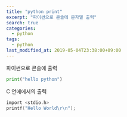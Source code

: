 ```yaml
---
title: "python print"
excerpt: "파이썬으로 콘솔에 문자열 출력"
search: true
categories: 
  - python
tags: 
  - python
last_modified_at: 2019-05-04T23:38:00+09:00
---
```


파이썬으로 콘솔에 출력 

```python
print("hello python")
```

C 언에에서의 출력

```c
import <stdio.h>
printf("Hello World\r\n");
```
```
